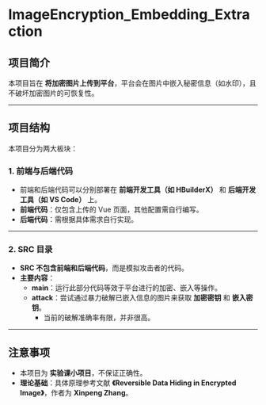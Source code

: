 # **ImageEncryption_Embedding_Extraction**

## **项目简介**
本项目旨在 **将加密图片上传到平台**，平台会在图片中嵌入秘密信息（如水印），且不破坏加密图片的可恢复性。

---

## **项目结构**
本项目分为两大板块：

### **1. 前端与后端代码**
- 前端和后端代码可以分别部署在 **前端开发工具（如 HBuilderX）** 和 **后端开发工具（如 VS Code）** 上。
- **前端代码**：仅包含上传的 Vue 页面，其他配置需自行编写。
- **后端代码**：需根据具体需求自行实现。

---

### **2. SRC 目录**
- **SRC 不包含前端和后端代码**，而是模拟攻击者的代码。
- **主要内容**：
  - **main**：运行此部分代码等效于平台进行的加密、嵌入等操作。
  - **attack**：尝试通过暴力破解已嵌入信息的图片来获取 **加密密钥** 和 **嵌入密钥**。
    - 当前的破解准确率有限，并非很高。

---

## **注意事项**
- 本项目为 **实验课小项目**，不保证正确性。
- **理论基础**：具体原理参考文献 **《Reversible Data Hiding in Encrypted Image》**，作者为 **Xinpeng Zhang**。


